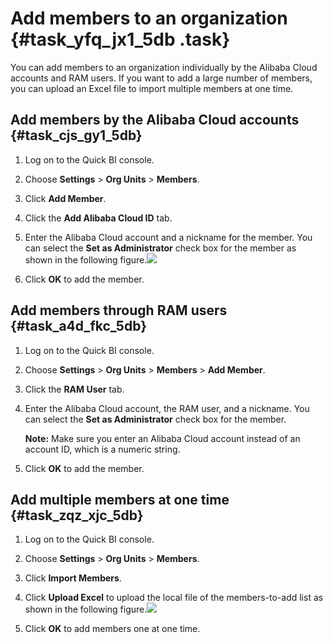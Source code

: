 # Add members to an organization {#task_yfq_jx1_5db .task}

You can add members to an organization individually by the Alibaba Cloud accounts and RAM users. If you want to add a large number of members, you can upload an Excel file to import multiple members at one time.

## Add members by the Alibaba Cloud accounts {#task_cjs_gy1_5db}

1.   Log on to the Quick BI console. 
2.  Choose **Settings** \> **Org Units** \> **Members**. 
3.   Click **Add Member**. 
4.   Click the **Add Alibaba Cloud ID** tab. 
5.   Enter the Alibaba Cloud account and a nickname for the member. You can select the **Set as Administrator** check box for the member as shown in the following figure.![](http://static-aliyun-doc.oss-cn-hangzhou.aliyuncs.com/assets/img/9154/15502134711066_en-US.png)

 
6.   Click **OK** to add the member. 

## Add members through RAM users {#task_a4d_fkc_5db}

1.   Log on to the Quick BI console. 
2.  Choose **Settings** \> **Org Units** \> **Members** \> **Add Member**. 
3.   Click the **RAM User** tab. 
4.  Enter the Alibaba Cloud account, the RAM user, and a nickname. You can select the **Set as Administrator** check box for the member. 

    **Note:** Make sure you enter an Alibaba Cloud account instead of an account ID, which is a numeric string.

5.   Click **OK** to add the member. 

## Add multiple members at one time {#task_zqz_xjc_5db}

1.   Log on to the Quick BI console. 
2.  Choose **Settings** \> **Org Units** \> **Members**. 
3.   Click **Import Members**. 
4.   Click **Upload Excel** to upload the local file of the members-to-add list as shown in the following figure.![](http://static-aliyun-doc.oss-cn-hangzhou.aliyuncs.com/assets/img/9154/15502134711085_en-US.png)

 
5.   Click **OK** to add members one at one time. 

